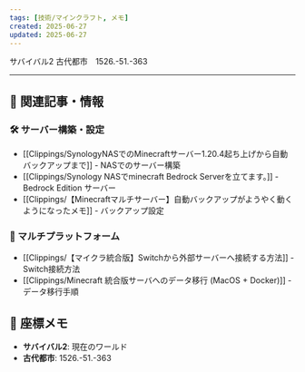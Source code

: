 ```yaml
---
tags: [技術/マインクラフト, メモ]
created: 2025-06-27
updated: 2025-06-27
---
```


サバイバル2
古代都市　1526.-51.-363

---

## 🔗 関連記事・情報
### 🛠️ サーバー構築・設定
- [[Clippings/SynologyNASでのMinecraftサーバー1.20.4起ち上げから自動バックアップまで]] - NASでのサーバー構築
- [[Clippings/Synology NASでminecraft Bedrock Serverを立てます。]] - Bedrock Edition サーバー
- [[Clippings/【Minecraftマルチサーバー】自動バックアップがようやく動くようになったメモ]] - バックアップ設定

### 📱 マルチプラットフォーム
- [[Clippings/【マイクラ統合版】Switchから外部サーバーへ接続する方法]] - Switch接続方法
- [[Clippings/Minecraft 統合版サーバへのデータ移行 (MacOS + Docker)]] - データ移行手順

## 📍 座標メモ
- **サバイバル2**: 現在のワールド
- **古代都市**: 1526.-51.-363

